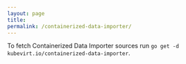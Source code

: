 ```yaml
---
layout: page
title: 
permalink: /containerized-data-importer/
---
```


To fetch Containerized Data Importer sources run `go get -d kubevirt.io/containerized-data-importer`.
